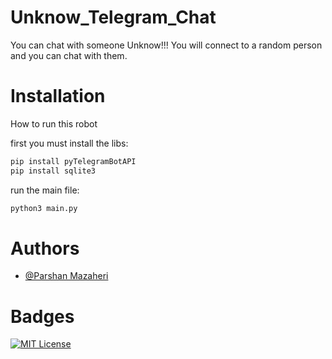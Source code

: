 
# Unknow_Telegram_Chat

You can chat with someone Unknow!!!
You will connect to a random person and you can chat with them. 

# Installation

How to run this robot

first you must install the libs:

```bash
pip install pyTelegramBotAPI
pip install sqlite3
```
run the main file:
```bash
python3 main.py
```
# Authors

- [@Parshan Mazaheri](https://github.com/parshanm)


# Badges


[![MIT License](https://img.shields.io/badge/License-MIT-green.svg)](https://choosealicense.com/licenses/mit/)

